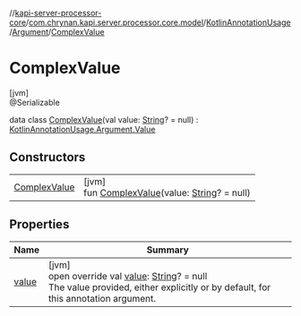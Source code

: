 //[kapi-server-processor-core](../../../../../index.md)/[com.chrynan.kapi.server.processor.core.model](../../../index.md)/[KotlinAnnotationUsage](../../index.md)/[Argument](../index.md)/[ComplexValue](index.md)

# ComplexValue

[jvm]\
@Serializable

data class [ComplexValue](index.md)(val value: [String](https://kotlinlang.org/api/latest/jvm/stdlib/kotlin/-string/index.html)? = null) : [KotlinAnnotationUsage.Argument.Value](../-value/index.md)

## Constructors

| | |
|---|---|
| [ComplexValue](-complex-value.md) | [jvm]<br>fun [ComplexValue](-complex-value.md)(value: [String](https://kotlinlang.org/api/latest/jvm/stdlib/kotlin/-string/index.html)? = null) |

## Properties

| Name | Summary |
|---|---|
| [value](value.md) | [jvm]<br>open override val [value](value.md): [String](https://kotlinlang.org/api/latest/jvm/stdlib/kotlin/-string/index.html)? = null<br>The value provided, either explicitly or by default, for this annotation argument. |

